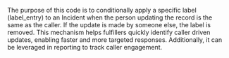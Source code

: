 The purpose of this code is to conditionally apply a specific label (label_entry) to an Incident when the person updating the record is the same as the caller. If the update is made by someone else, the label is removed.
This mechanism helps fulfillers quickly identify caller driven updates, enabling faster and more targeted responses. Additionally, it can be leveraged in reporting to track caller engagement.
